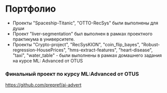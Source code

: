 # Портфолио
- Проекты "Spaceship-Titanic", "OTTO-RecSys" были выполнены для души
- Проект "liver-segmentation" был выполнен в рамках проектного практикума в университете.
- Проекты "Crypto-project", "RecSysKION", "coin_flip_bayes", "Robust-regression-HousePrices", "hms-extract-features", "heart-disease", "taxi", "water_table" - были выполнены в рамках домашнего задания на курсе ML: Advanced от OTUS

### Финальный проект по курсу ML:Advanced от OTUS
https://github.com/prepref/ai-advert

